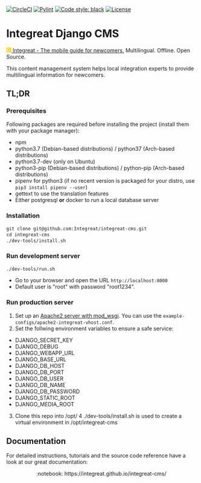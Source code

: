 [![CircleCI](https://circleci.com/gh/Integreat/integreat-cms.svg?style=shield)](https://circleci.com/gh/Integreat/integreat-cms)
[![Pylint](https://img.shields.io/badge/pylint-10.00-brightgreen)](https://www.pylint.org/)
[![Code style: black](https://img.shields.io/badge/code%20style-black-000000.svg)](https://github.com/psf/black)
[![License](https://img.shields.io/badge/License-Apache%202.0-blue.svg)](https://opensource.org/licenses/Apache-2.0)

# Integreat Django CMS

[![Logo](.github/logo.png) Integreat - The mobile guide for newcomers.](https://integreat-app.de/en/) Multilingual. Offline. Open Source.

This content management system helps local integration experts to provide multilingual information for newcomers.

## TL;DR

### Prerequisites

Following packages are required before installing the project (install them with your package manager):

* npm
* python3.7 (Debian-based distributions) / python37 (Arch-based distributions)
* python3.7-dev (only on Ubuntu)
* python3-pip (Debian-based distributions) / python-pip (Arch-based distributions)
* pipenv for python3 (if no recent version is packaged for your distro, use `pip3 install pipenv --user`)
* gettext to use the translation features
* Either postgresql **or** docker to run a local database server

### Installation

````
git clone git@github.com:Integreat/integreat-cms.git
cd integreat-cms
./dev-tools/install.sh
````

### Run development server

````
./dev-tools/run.sh
````

* Go to your browser and open the URL `http://localhost:8000`
* Default user is "root" with password "root1234".

### Run production server
1. Set up an [Apache2 server with mod_wsgi](https://docs.djangoproject.com/en/2.2/howto/deployment/wsgi/modwsgi/). You can use the `example-configs/apache2-integreat-vhost.conf`.
2. Set the follwing environment variables to ensure a safe service:
  * DJANGO_SECRET_KEY
  * DJANGO_DEBUG
  * DJANGO_WEBAPP_URL
  * DJANGO_BASE_URL
  * DJANGO_DB_HOST
  * DJANGO_DB_PORT
  * DJANGO_DB_USER
  * DJANGO_DB_NAME
  * DJANGO_DB_PASSWORD
  * DJANGO_STATIC_ROOT
  * DJANGO_MEDIA_ROOT
3. Clone this repo into /opt/
4 ./dev-tools/install.sh is used to create a virtual environment in /opt/integreat-cms

## Documentation

For detailed instructions, tutorials and the source code reference have a look at our great documentation:

<p align="center">:notebook: https://integreat.github.io/integreat-cms/</p>
